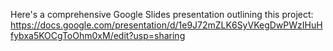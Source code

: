 Here's a comprehensive Google Slides presentation outlining this project: https://docs.google.com/presentation/d/1e9J72mZLK6SyVKegDwPWzIHuHfybxa5KOCgToOhm0xM/edit?usp=sharing
